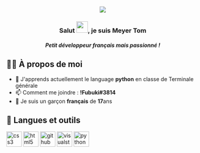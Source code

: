 <h1 align="center">
  <img src="https://github.com/zenox31470/zenox31470/blob/99fd8e804581aff31e6838e2c8ca93bc5244127d/img/name.svg"/>
</h1>

<h3 align="center">Salut <img src="https://raw.githubusercontent.com/MartinHeinz/MartinHeinz/master/wave.gif" width="30px" height="30"/>, je suis Meyer Tom</h3>
<h5 align="center">Petit développeur français mais passionné !</h5>


## 🙋‍♂️ À propos de moi

- 🌱 J'apprends actuellement le language **python** en classe de Terminale générale
- 📫 Comment me joindre : **!Fubuki#3814**
- 🍰 Je suis un garçon **français** de **17**ans


## 🚀 Langues et outils
<p align="left"> 
<img src="https://cdn.jsdelivr.net/gh/devicons/devicon/icons/css3/css3-original.svg" alt="css3" width="40" height="40" />
<img src="https://cdn.jsdelivr.net/gh/devicons/devicon/icons/html5/html5-original.svg" alt="html5" width="40" height="40" />
<img src="https://cdn.jsdelivr.net/gh/devicons/devicon/icons/github/github-original-wordmark.svg" alt="github" width="40" height="40" />
<img src="https://cdn.jsdelivr.net/gh/devicons/devicon/icons/visualstudio/visualstudio-plain.svg" alt="visualstudio" width="40" height="40"/>
<img src="https://cdn.jsdelivr.net/gh/devicons/devicon/icons/python/python-original.svg" alt="python" width="40" height="40"/>
